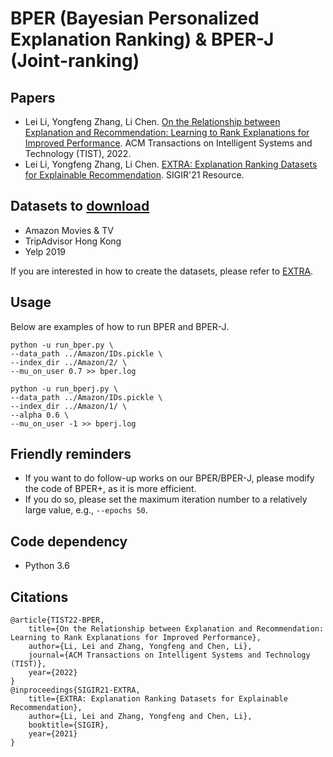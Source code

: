 # BPER (Bayesian Personalized Explanation Ranking) & BPER-J (Joint-ranking)

## Papers
- Lei Li, Yongfeng Zhang, Li Chen. [On the Relationship between Explanation and Recommendation: Learning to Rank Explanations for Improved Performance](https://arxiv.org/abs/2102.00627). ACM Transactions on Intelligent Systems and Technology (TIST), 2022.
- Lei Li, Yongfeng Zhang, Li Chen. [EXTRA: Explanation Ranking Datasets for Explainable Recommendation](https://lileipisces.github.io/files/SIGIR21-EXTRA-paper.pdf). SIGIR'21 Resource.

## Datasets to [download](https://lifehkbueduhk-my.sharepoint.com/:f:/g/personal/16484134_life_hkbu_edu_hk/EosVj7lRYKhBgpfdXRUDm84Ba4y0Kuueye3e1m0e3dQYEQ?e=4PUnLC)
- Amazon Movies & TV
- TripAdvisor Hong Kong
- Yelp 2019

If you are interested in how to create the datasets, please refer to [EXTRA](https://github.com/lileipisces/EXTRA).

## Usage
Below are examples of how to run BPER and BPER-J.
```
python -u run_bper.py \
--data_path ../Amazon/IDs.pickle \
--index_dir ../Amazon/2/ \
--mu_on_user 0.7 >> bper.log

python -u run_bperj.py \
--data_path ../Amazon/IDs.pickle \
--index_dir ../Amazon/1/ \
--alpha 0.6 \
--mu_on_user -1 >> bperj.log
```

## Friendly reminders
- If you want to do follow-up works on our BPER/BPER-J, please modify the code of BPER+, as it is more efficient.
- If you do so, please set the maximum iteration number to a relatively large value, e.g., ```--epochs 50```.

## Code dependency
- Python 3.6

## Citations
```
@article{TIST22-BPER,
	title={On the Relationship between Explanation and Recommendation: Learning to Rank Explanations for Improved Performance},
	author={Li, Lei and Zhang, Yongfeng and Chen, Li},
	journal={ACM Transactions on Intelligent Systems and Technology (TIST)},
	year={2022}
}
@inproceedings{SIGIR21-EXTRA,
	title={EXTRA: Explanation Ranking Datasets for Explainable Recommendation},
	author={Li, Lei and Zhang, Yongfeng and Chen, Li},
	booktitle={SIGIR},
	year={2021}
}
```
